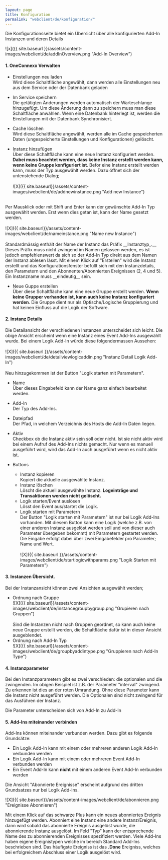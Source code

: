```yaml
---
layout: page
title: Konfiguration
permalink: "webclient/de/konfiguration/"
---
```


Die Konfigurationsseite bietet ein Übersicht über alle konfigurierten Add-In Instanzen und deren Details 


![x]({{ site.baseurl }}/assets/content-images/webclient/de/addInOverview.png "Add-In Overview")

#### 1. OneConnexx Verwalten
  * Einstellungen neu laden    
  Wird diese Schaltfläche angewählt, dann werden alle Einstellungen neu aus dem Service oder der Datenbank geladen
  
  * Im Service speichern  
  Die getätigten Änderungen werden automatisch der Warteschlange hinzugefügt. Um diese Änderung dann zu speichern muss man diese Schaltfläche anwählen. Wenn eine Datenbank hinterlegt ist, werden die Einstellungen mit der Datenbank Synchronisiert. 
  
  * Cache löschen  
  Wird diese Schaltfläche angewählt, werden alle im Cache gespeicherten Daten (ungespeicherte Einstellungen und Konfigurationen) gelöscht.
  
  * Instanz hinzufügen  
  Über diese Schaltfläche kann eine neue Instanz konfiguriert werden. __Dabei muss beachtet werden, dass keine Instanz erstellt werden kann, wenn keine Gruppe konfiguriert ist__. Befor eine Instanz erstellt werden kann, muss der Typ ausgewählt werden. Dazu öffnet sich der untenstehende Dialog;
  <br /><br />
  ![X]({{ site.baseurl}}/assets/content-images/webclient/de/addnewinstance.png "Add new Instance")<br />
  <br />
  Per Mausklick oder mit Shift und Enter kann der gewünschte Add-In Typ ausgewählt werden. Erst wenn dies getan ist, kann der Name gesetzt werden.
  <br /><br />
  ![X]({{ site.baseurl}}/assets/content-images/webclient/de/nameinstance.png "Name new Instance")
  <br /><br />
  Standardmässig enthält der Name der Instanz das Präfix __Instanztyp_.__ Dieses Präfix muss nicht zwingend im Namen gelassen werden, es ist jedoch empfehlenswert da sich so der Add-In Typ direkt aus dem Namen der Instanz ablesen lässt. Mit einem Klick auf "Erstellen" wird die Instanz erstellt und das Konfigurationsfenster befüllt sich mit den Instanzdetails, den Parametern und den
  Abonnenten/Abonnierten Ereignissen (2, 4 und 5). Ein Instanzname muss __eindeutig__ sein.
  
  * Neue Guppe erstellen  
  Über diese Schaltfläche kann eine neue Gruppe erstellt werden. __Wenn keine Grupper vorhanden ist, kann auch keine Instanz konfiguriert werden__. Die Gruppe dient nur als Optische/Logische Gruppierung und hat keinen Einfluss auf die Logik der Software.
  
#### 2. Instanz Details
  Die Detailansicht der verschiedenen Instanzen unterscheidet sich leicht. Die obige Ansicht erscheint wenn eine Instanz eines Event Add-Ins ausgewählt wurde. Bei einem Logik Add-In würde diese folgendermassen Aussehen:
  <br /><br />
  ![X]({{ site.baseurl }}/assets/content-images/webclient/de/detailviewlogicaddin.png "Instanz Detail Logik Add-In")
  <br /><br />
  Neu hinzugekommen ist der Button "Logik starten mit Parametern".
  
  * Name  
  Über dieses Eingabefeld kann der Name ganz einfach bearbeitet werden.
  
  * Add-In  
  Der Typ des Add-Ins.
  
  * Dateipfad  
  Der Pfad, in welchem Verzeichnis des Hosts die Add-In Daten liegen.
  
  * Aktiv  
  Checkbox ob die Instanz aktiv sein soll oder nicht. Ist sie nicht aktiv wird bei einem Aufruf des Add-Ins nichts gemacht. Nur wenn es manuell ausgeführt wird, wird das Add-In auch ausgeführt wenn es nicht aktiv ist.
  
  * Buttons  
    * Instanz kopieren  
	Kopiert die aktuelle ausgewählte Instanz.
	* Instanz löschen  
	Löscht die aktuell ausgewählte Instanz. __Logeinträge und Transaktionen werden nicht gelöscht.__
	* Logik starten/Event auslösen  
	Lösst den Event aus/startet die Logik.
	* Logik starten mit Parametern  
	Der Button "Logik starten mit Parametern" ist nur bei Logik Add-Ins vorhanden. Mit diesem Button kann eine Logik (welche z.B. von einer anderen Instanz ausgelöst werden soll und von dieser auch Parameter übergeben bekommt) mit Parametern gestartet werden. Die Eingabe erfolgt dabei über zwei Eingabefelder pro Parameter; Name und Wert.
	<br /><br />
	![X]({{ site.baseurl }}/assets/content-images/webclient/de/startlogicwithparams.png "Logik Starten mit Parametern")
	
#### 3. Instanzen Übersicht.
  Bei der Instanzansicht können zwei Ansichten ausgewählt werden;
  
  * Ordnung nach Gruppe  
  ![X]({{ site.baseurl}}/assets/content-images/webclient/de/instancegroupbygroup.png "Grupieren nach Gruppen")
  <br /><br />
  Sind die Instanzen nicht nach Gruppen geordnet, so kann auch keine neue Gruppe erstellt werden, die Schaltfläche dafür ist in dieser Ansicht ausgeblendet.
  * Ordnung nach Add-In Typ  
  ![X]({{ site.baseurl}}/assets/content-images/webclient/de/groupbyaddintype.png "Gruppieren nach Add-In Type")
  
#### 4. Instanzparameter
  Bei den Instanzparametern gibt es zwei verschieden: die optionalen und die zwingenden.
  Im obigen Beispiel ist z.B. der Parameter "interval" zwingend. Zu erkennen ist dies an der roten Umrandung. Ohne diese Parameter kann die Instanz nicht ausgeführt werden.
  Die Optionalen sind nicht zwingend für das Ausführen der Instanz.
  
  Die Parameter unterscheiden sich von Add-In zu Add-In

#### 5. Add-Ins miteinander verbinden
  
  Add-Ins können miteinander verbunden werden. Dazu gibt es folgende Grundsätze:
  
  * Ein Logik Add-In kann mit einem oder mehreren anderen Logik Add-In verbunden werden
  * Ein Logik Add-In kann mit einem oder mehreren Event Add-In verbunden werden 
  * Ein Event Add-In kann __nicht__ mit einem anderen Event Add-In verbunden werden
  
  Die Ansicht "Abonnierte Ereignisse" erscheint aufgrund des dritten Grundsatzes nur bei Logik Add-Ins.

  ![X]({{ site.baseurl}}/assets/content-images/webclient/de/abonnieren.png "Ereignisse Abonnieren")
  
  Mit einem Klick auf das schwarze Plus kann ein neues abonniertes Ereignis hinzugefügt werden. 
  Abonniert eine Instanz eine andere Instanz/Ereignis, dann wird sobald das abonnierte Ereignis ausgelöst wurde, die abonnierende Instanz ausgelöst. Im Feld "Typ" kann der entsprechende Name des zu abonnierenden Ereignisses spezifiziert werden. Viele Add-Ins haben eigene Ereignistypen welche im bereich Standard Add-Ins beschrieben sind. Das häufigste Ereigniss ist das __.Done__ Ereigniss, welches bei erfolgreichem Abschluss einer Logik ausgelöst wird.
